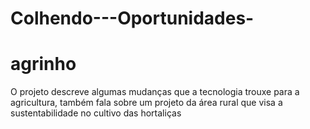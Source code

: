 # Colhendo---Oportunidades-
# agrinho
O projeto descreve algumas mudanças que a tecnologia trouxe para a agricultura, também fala sobre um projeto da área rural que visa a sustentabilidade no cultivo das hortaliças
